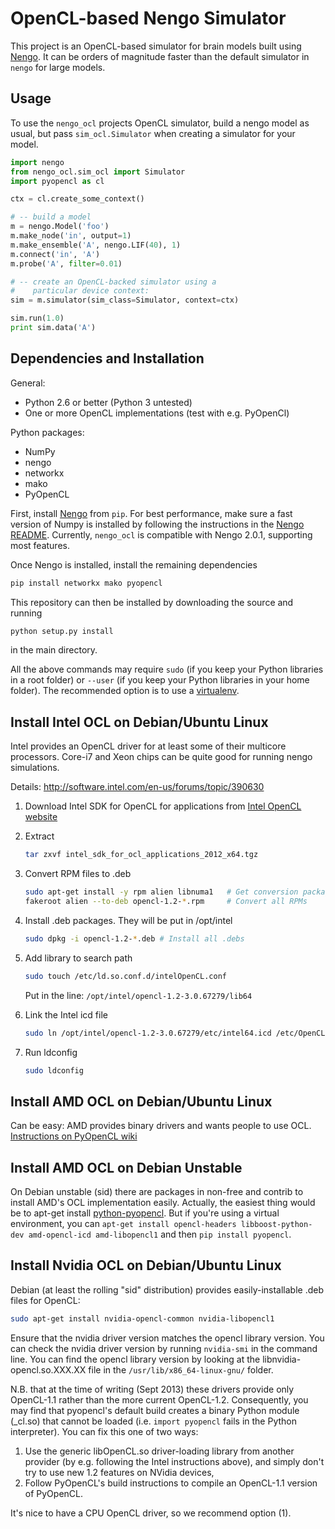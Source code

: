 OpenCL-based Nengo Simulator
============================

This project is an OpenCL-based simulator for
brain models built using [Nengo](https://github.com/nengo/nengo).
It can be orders of magnitude
faster than the default simulator in `nengo` for large models.


Usage
-----

To use the `nengo_ocl` projects OpenCL simulator, build a nengo model as
usual, but pass `sim_ocl.Simulator` when creating a simulator for your model.

```python
import nengo
from nengo_ocl.sim_ocl import Simulator
import pyopencl as cl

ctx = cl.create_some_context()

# -- build a model
m = nengo.Model('foo')
m.make_node('in', output=1)
m.make_ensemble('A', nengo.LIF(40), 1)
m.connect('in', 'A')
m.probe('A', filter=0.01)

# -- create an OpenCL-backed simulator using a
#    particular device context:
sim = m.simulator(sim_class=Simulator, context=ctx)

sim.run(1.0)
print sim.data('A')
```


Dependencies and Installation
-----------------------------

General:
* Python 2.6 or better (Python 3 untested)
* One or more OpenCL implementations (test with e.g. PyOpenCl)

Python packages:
* NumPy
* nengo
* networkx
* mako
* PyOpenCL

First, install [Nengo](http://github.com/nengo/nengo) from `pip`.
For best performance, make sure a fast version of Numpy is installed
by following the instructions in the
[Nengo README](http://github.com/nengo/nengo/blob/master/README.rst).
Currently, `nengo_ocl` is compatible with Nengo 2.0.1,
supporting most features.

Once Nengo is installed, install the remaining dependencies
```bash
pip install networkx mako pyopencl
```

This repository can then be installed by downloading the source
and running
```bash
python setup.py install
```
in the main directory.

All the above commands may require
`sudo` (if you keep your Python libraries in a root folder)
or `--user` (if you keep your Python libraries in your home folder).
The recommended option is to use a
[virtualenv](https://virtualenv.pypa.io/en/latest/).


Install Intel OCL on Debian/Ubuntu Linux
----------------------------------------

Intel provides an OpenCL driver for at least some of their multicore processors.
Core-i7 and Xeon chips can be quite good for running nengo simulations.

Details: http://software.intel.com/en-us/forums/topic/390630

1. Download Intel SDK for OpenCL for applications from [Intel OpenCL website](http://software.intel.com/en-us/articles/vcsource-tools-opencl-sdk/)
2. Extract

    ```bash
    tar zxvf intel_sdk_for_ocl_applications_2012_x64.tgz
    ```

3. Convert RPM files to .deb

    ```bash
    sudo apt-get install -y rpm alien libnuma1   # Get conversion packages
    fakeroot alien --to-deb opencl-1.2-*.rpm     # Convert all RPMs
    ```

4. Install .deb packages. They will be put in /opt/intel

    ```bash
    sudo dpkg -i opencl-1.2-*.deb # Install all .debs
    ```

5. Add library to search path

    ```bash
    sudo touch /etc/ld.so.conf.d/intelOpenCL.conf
    ```

    Put in the line: `/opt/intel/opencl-1.2-3.0.67279/lib64`

6. Link the Intel icd file

    ```bash
    sudo ln /opt/intel/opencl-1.2-3.0.67279/etc/intel64.icd /etc/OpenCL/vendors/intel64.icd
    ```

7. Run ldconfig

    ```bash
    sudo ldconfig
    ```


Install AMD OCL on Debian/Ubuntu Linux
--------------------------------------

Can be easy: AMD provides binary drivers and wants people to use OCL.
[Instructions on PyOpenCL
wiki](http://wiki.tiker.net/PyOpenCL/Installation/Linux/Ubuntu)


Install AMD OCL on Debian Unstable
----------------------------------

On Debian unstable (sid) there are packages in non-free and contrib
to install AMD's OCL implementation easily.
Actually, the easiest thing would be to apt-get install
[python-pyopencl](http://packages.debian.org/sid/python-pyopencl).
But if you're using a virtual environment, you can
`apt-get install opencl-headers libboost-python-dev
amd-opencl-icd amd-libopencl1`
and then `pip install pyopencl`.


Install Nvidia OCL on Debian/Ubuntu Linux
--------------------------------------

Debian (at least the rolling "sid" distribution)
provides easily-installable .deb files for OpenCL:

```bash
sudo apt-get install nvidia-opencl-common nvidia-libopencl1
```

Ensure that the nvidia driver version matches the opencl library version.
You can check the nvidia driver version by running `nvidia-smi` in the
command line. You can find the opencl library version by looking at the
libnvidia-opencl.so.XXX.XX file in the `/usr/lib/x86_64-linux-gnu/` folder.

N.B. that at the time of writing (Sept 2013) these drivers provide only
OpenCL-1.1 rather than the more current OpenCL-1.2.
Consequently, you may find that pyopencl's default build
creates a binary Python module (_cl.so) that cannot be loaded (i.e.
`import pyopencl` fails in the Python interpreter).
You can fix this one of two ways:

1. Use the generic libOpenCL.so driver-loading library
   from another provider (by e.g. following the Intel
   instructions above), and simply don't try to use new 1.2 features on
   NVidia devices,
2. Follow PyOpenCL's build instructions to compile an OpenCL-1.1 version of
   PyOpenCL.

It's nice to have a CPU OpenCL driver, so we recommend option (1).
